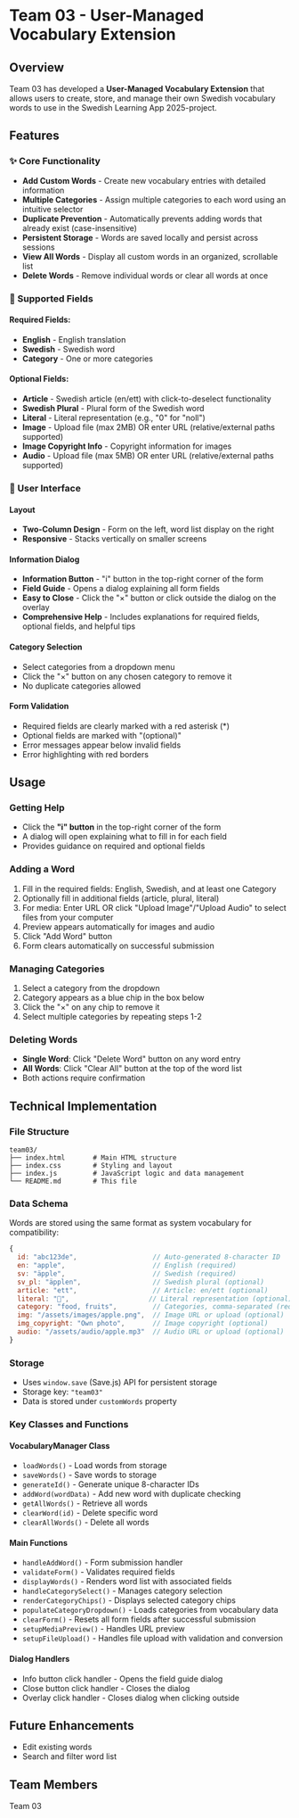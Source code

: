 # Team 03 - User-Managed Vocabulary Extension

## Overview
Team 03 has developed a **User-Managed Vocabulary Extension** that allows users to create, store, and manage their own Swedish vocabulary words to use in the Swedish Learning App 2025-project.

## Features

### ✨ Core Functionality
- **Add Custom Words** - Create new vocabulary entries with detailed information
- **Multiple Categories** - Assign multiple categories to each word using an intuitive selector
- **Duplicate Prevention** - Automatically prevents adding words that already exist (case-insensitive)
- **Persistent Storage** - Words are saved locally and persist across sessions
- **View All Words** - Display all custom words in an organized, scrollable list
- **Delete Words** - Remove individual words or clear all words at once

### 📝 Supported Fields

#### Required Fields:
- **English** - English translation
- **Swedish** - Swedish word
- **Category** - One or more categories

#### Optional Fields:
- **Article** - Swedish article (en/ett) with click-to-deselect functionality
- **Swedish Plural** - Plural form of the Swedish word
- **Literal** - Literal representation (e.g., "0" for "noll")
- **Image** - Upload file (max 2MB) OR enter URL (relative/external paths supported)
- **Image Copyright Info** - Copyright information for images
- **Audio** - Upload file (max 5MB) OR enter URL (relative/external paths supported)

### 🎨 User Interface

#### Layout
- **Two-Column Design** - Form on the left, word list display on the right
- **Responsive** - Stacks vertically on smaller screens

#### Information Dialog
- **Information Button** - "i" button in the top-right corner of the form
- **Field Guide** - Opens a dialog explaining all form fields
- **Easy to Close** - Click the "×" button or click outside the dialog on the overlay
- **Comprehensive Help** - Includes explanations for required fields, optional fields, and helpful tips

#### Category Selection
- Select categories from a dropdown menu
- Click the "×" button on any chosen category to remove it
- No duplicate categories allowed

#### Form Validation
- Required fields are clearly marked with a red asterisk (*)
- Optional fields are marked with "(optional)"
- Error messages appear below invalid fields
- Error highlighting with red borders

## Usage

### Getting Help
- Click the **"i" button** in the top-right corner of the form
- A dialog will open explaining what to fill in for each field
- Provides guidance on required and optional fields

### Adding a Word
1. Fill in the required fields: English, Swedish, and at least one Category
2. Optionally fill in additional fields (article, plural, literal)
3. For media: Enter URL OR click "Upload Image"/"Upload Audio" to select files from your computer
4. Preview appears automatically for images and audio
5. Click "Add Word" button
6. Form clears automatically on successful submission

### Managing Categories
1. Select a category from the dropdown
2. Category appears as a blue chip in the box below
3. Click the "×" on any chip to remove it
4. Select multiple categories by repeating steps 1-2

### Deleting Words
- **Single Word**: Click "Delete Word" button on any word entry
- **All Words**: Click "Clear All" button at the top of the word list
- Both actions require confirmation

## Technical Implementation

### File Structure
```
team03/
├── index.html       # Main HTML structure
├── index.css        # Styling and layout
├── index.js         # JavaScript logic and data management
└── README.md        # This file
```

### Data Schema
Words are stored using the same format as system vocabulary for compatibility:
```javascript
{
  id: "abc123de",                   // Auto-generated 8-character ID
  en: "apple",                      // English (required)
  sv: "äpple",                      // Swedish (required)
  sv_pl: "äpplen",                  // Swedish plural (optional)
  article: "ett",                   // Article: en/ett (optional)
  literal: "🍎",                    // Literal representation (optional)
  category: "food, fruits",         // Categories, comma-separated (required)
  img: "/assets/images/apple.png",  // Image URL or upload (optional)
  img_copyright: "Own photo",       // Image copyright (optional)
  audio: "/assets/audio/apple.mp3"  // Audio URL or upload (optional)
}
```

### Storage
- Uses `window.save` (Save.js) API for persistent storage
- Storage key: `"team03"`
- Data is stored under `customWords` property

### Key Classes and Functions

#### VocabularyManager Class
- `loadWords()` - Load words from storage
- `saveWords()` - Save words to storage
- `generateId()` - Generate unique 8-character IDs
- `addWord(wordData)` - Add new word with duplicate checking
- `getAllWords()` - Retrieve all words
- `clearWord(id)` - Delete specific word
- `clearAllWords()` - Delete all words

#### Main Functions
- `handleAddWord()` - Form submission handler
- `validateForm()` - Validates required fields
- `displayWords()` - Renders word list with associated fields
- `handleCategorySelect()` - Manages category selection
- `renderCategoryChips()` - Displays selected category chips
- `populateCategoryDropdown()` - Loads categories from vocabulary data
- `clearForm()` - Resets all form fields after successful submission
- `setupMediaPreview()` - Handles URL preview
- `setupFileUpload()` - Handles file upload with validation and conversion

#### Dialog Handlers
- Info button click handler - Opens the field guide dialog
- Close button click handler - Closes the dialog
- Overlay click handler - Closes dialog when clicking outside

## Future Enhancements
- Edit existing words
- Search and filter word list

## Team Members
Team 03
